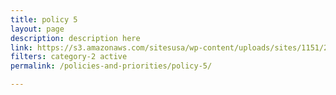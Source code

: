 ```yaml
---
title: policy 5
layout: page
description: description here
link: https://s3.amazonaws.com/sitesusa/wp-content/uploads/sites/1151/2017/05/CIO-Council-State-of-Federal-IT-Report-January-2017-1.pdf
filters: category-2 active
permalink: /policies-and-priorities/policy-5/

---
```

